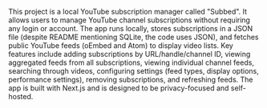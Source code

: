 This project is a local YouTube subscription manager called "Subbed". It allows users to manage YouTube channel subscriptions without requiring any login or account. The app runs locally, stores subscriptions in a JSON file (despite README mentioning SQLite, the code uses JSON), and fetches public YouTube feeds (oEmbed and Atom) to display video lists. Key features include adding subscriptions by URL/handle/channel ID, viewing aggregated feeds from all subscriptions, viewing individual channel feeds, searching through videos, configuring settings (feed types, display options, performance settings), removing subscriptions, and refreshing feeds. The app is built with Next.js and is designed to be privacy-focused and self-hosted.
